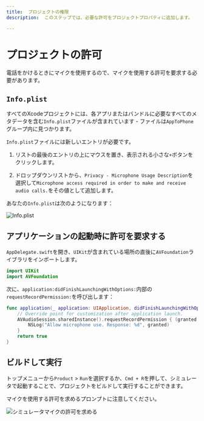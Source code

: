```yaml
---
title:  プロジェクトの権限
description:  このステップでは、必要な許可をプロジェクトプロパティに追加します。

---
```


プロジェクトの許可
=========

電話をかけるときにマイクを使用するので、マイクを使用する許可を要求する必要があります。

`Info.plist`
------------

すべてのXcodeプロジェクトには、各アプリまたはバンドルに必要なすべてのメタデータを含む`Info.plist`ファイルが含まれています - ファイルは`AppToPhone`グループ内に見つかります。

`Info.plist`ファイルには新しいエントリが必要です。

1. リストの最後のエントリの上にマウスを置き、表示される小さな`+`ボタンをクリックします。

2. ドロップダウンリストから、`Privacy - Microphone Usage Description`を選択して`Microphone access required in order to make and receive audio calls.`をその値として追加します。

あなたの`Info.plist`は次のようになります：

![Info.plist](/images/client-sdk/ios-voice/Xcode-permissions.jpg)

アプリケーションの起動時に許可を要求する
--------------------

`AppDelegate.swift`を開き、`UIKit`が含まれている場所の直後に`AVFoundation`ライブラリをインポートします。

```swift
import UIKit
import AVFoundation
```

次に、`application:didFinishLaunchingWithOptions:`内部の`requestRecordPermission:`を呼び出します：

```swift
func application(_ application: UIApplication, didFinishLaunchingWithOptions launchOptions: [UIApplication.LaunchOptionsKey: Any]?) -> Bool {
    // Override point for customization after application launch.
    AVAudioSession.sharedInstance().requestRecordPermission { (granted:Bool) in
        NSLog("Allow microphone use. Response: %d", granted)
    }
    return true
}
```

ビルドして実行
-------

トップメニューから`Product` > `Run`を選択するか、`Cmd + R`を押して、シミュレータで起動することで、プロジェクトをビルドして実行することができます。

マイクを使用する許可を求めるプロンプトに注意してください。

![シミュレータマイクの許可を求める](/images/client-sdk/ios-voice/Simulator-microphone-permission-ask.jpg)

